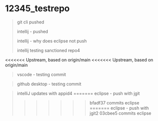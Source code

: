 # 12345_testrepo

> git cli pushed
> 
> intellij - pushed
> 
> intellij - why does eclipse not push
> 
> intellij testing sanctioned repo4

<<<<<<< Upstream, based on origin/main
<<<<<<< Upstream, based on origin/main
> vscode - testing commit

>  github desktop - testing commit

> intelliJ updates with appid4
=======
> eclipse - push with jgit
>>>>>>> bfadf37 commits eclipse
=======
> eclipse - push with jgit2
>>>>>>> 03cbee5 commits eclipse
